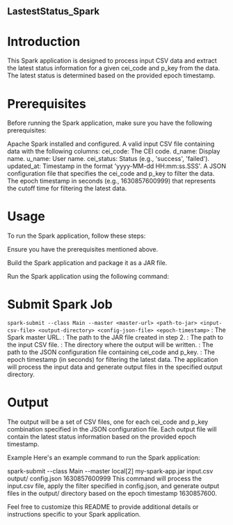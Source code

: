 ## LastestStatus_Spark

# Introduction
This Spark application is designed to process input CSV data and extract the latest status information for a given cei_code and p_key from the data. The latest status is determined based on the provided epoch timestamp.

# Prerequisites
Before running the Spark application, make sure you have the following prerequisites:

Apache Spark installed and configured.
A valid input CSV file containing data with the following columns:
cei_code: The CEI code.
d_name: Display name.
u_name: User name.
cei_status: Status (e.g., 'success', 'failed').
updated_at: Timestamp in the format 'yyyy-MM-dd HH:mm:ss.SSS'.
A JSON configuration file that specifies the cei_code and p_key to filter the data.
The epoch timestamp in seconds (e.g., 1630857600999) that represents the cutoff time for filtering the latest data.

# Usage
   To run the Spark application, follow these steps:

Ensure you have the prerequisites mentioned above.

Build the Spark application and package it as a JAR file.

Run the Spark application using the following command:

# Submit Spark Job
```spark-submit --class Main --master <master-url> <path-to-jar> <input-csv-file> <output-directory> <config-json-file> <epoch-timestamp>```
<master-url>: The Spark master URL.
<path-to-jar>: The path to the JAR file created in step 2.
<input-csv-file>: The path to the input CSV file.
<output-directory>: The directory where the output will be written.
<config-json-file>: The path to the JSON configuration file containing cei_code and p_key.
<epoch-timestamp>: The epoch timestamp (in seconds) for filtering the latest data.
The application will process the input data and generate output files in the specified output directory.

# Output
The output will be a set of CSV files, one for each cei_code and p_key combination specified in the JSON configuration file. Each output file will contain the latest status information based on the provided epoch timestamp.

Example
Here's an example command to run the Spark application:


spark-submit --class Main --master local[2] my-spark-app.jar input.csv output/ config.json 1630857600999
This command will process the input.csv file, apply the filter specified in config.json, and generate output files in the output/ directory based on the epoch timestamp 1630857600.

Feel free to customize this README to provide additional details or instructions specific to your Spark application.
